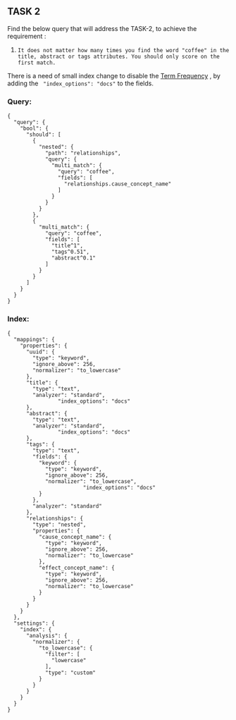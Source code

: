 ## TASK 2
Find the below query that will address the TASK-2, to achieve the requirement :
 1. `It does not matter how many times you find the word "coffee" in the title, abstract
or tags attributes. You should only score on the first match.`  

There is a need of small index change to disable the [Term Frequency](https://www.elastic.co/guide/en/elasticsearch/guide/current/scoring-theory.html#tf) , by adding the ` "index_options": "docs"` to the fields.

### Query:
```
{
  "query": {
    "bool": {
      "should": [
        {
          "nested": {
            "path": "relationships",
            "query": {
              "multi_match": {
                "query": "coffee",
                "fields": [
                  "relationships.cause_concept_name"
                ]
              }
            }
          }
        },
        {
          "multi_match": {
            "query": "coffee",
            "fields": [
              "title^1",
              "tags^0.51",
              "abstract^0.1"
            ]
          }
        }
      ]
    }
  }
}
```
### Index:

```
{
  "mappings": {
    "properties": {
      "uuid": {
        "type": "keyword",
        "ignore_above": 256,
        "normalizer": "to_lowercase"
      },
      "title": {
        "type": "text",
        "analyzer": "standard",
				"index_options": "docs"
      },
      "abstract": {
        "type": "text",
        "analyzer": "standard",
				"index_options": "docs"
      },
      "tags": {
        "type": "text",
        "fields": {
          "keyword": {
            "type": "keyword",
            "ignore_above": 256,
            "normalizer": "to_lowercase",
						"index_options": "docs"
          }
        },
        "analyzer": "standard"
      },
      "relationships": {
        "type": "nested",
        "properties": {
          "cause_concept_name": {
            "type": "keyword",
            "ignore_above": 256,
            "normalizer": "to_lowercase"
          },
          "effect_concept_name": {
            "type": "keyword",
            "ignore_above": 256,
            "normalizer": "to_lowercase"
          }
        }
      }
    }
  },
  "settings": {
    "index": {
      "analysis": {
        "normalizer": {
          "to_lowercase": {
            "filter": [
              "lowercase"
            ],
            "type": "custom"
          }
        }
      }
    }
  }
}

```